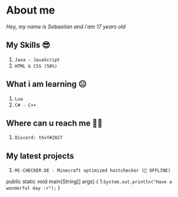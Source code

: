   
 
      

# About me

*Hey, my name is Sebastian and i'am 17 years old*





## My Skills 😎

1. `Java - JavaScript`
2. `HTML & CSS (50%)`

## What i am learning 😐

1. `Lua`
2. `C# - C++`

## Where can u reach me 🤷‍♂️

1. `Discord: thvf#2827`

## My latest projects

1. `MC-CHECKER.DE - Minecraft optimized hostchecker (🔴 OFFLINE)`


public static void main(String[] args) {
  1.`System.out.println("Have a wonderful day :>");`
}
      
